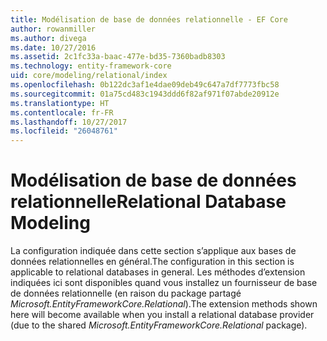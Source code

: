 ```yaml
---
title: Modélisation de base de données relationnelle - EF Core
author: rowanmiller
ms.author: divega
ms.date: 10/27/2016
ms.assetid: 2c1fc33a-baac-477e-bd35-7360badb8303
ms.technology: entity-framework-core
uid: core/modeling/relational/index
ms.openlocfilehash: 0b122dc3af1e4dae09deb49c647a7df7773fbc58
ms.sourcegitcommit: 01a75cd483c1943ddd6f82af971f07abde20912e
ms.translationtype: HT
ms.contentlocale: fr-FR
ms.lasthandoff: 10/27/2017
ms.locfileid: "26048761"
---
```

# <a name="relational-database-modeling"></a><span data-ttu-id="b51e5-102">Modélisation de base de données relationnelle</span><span class="sxs-lookup"><span data-stu-id="b51e5-102">Relational Database Modeling</span></span>

<span data-ttu-id="b51e5-103">La configuration indiquée dans cette section s’applique aux bases de données relationnelles en général.</span><span class="sxs-lookup"><span data-stu-id="b51e5-103">The configuration in this section is applicable to relational databases in general.</span></span> <span data-ttu-id="b51e5-104">Les méthodes d’extension indiquées ici sont disponibles quand vous installez un fournisseur de base de données relationnelle (en raison du package partagé *Microsoft.EntityFrameworkCore.Relational*).</span><span class="sxs-lookup"><span data-stu-id="b51e5-104">The extension methods shown here will become available when you install a relational database provider (due to the shared *Microsoft.EntityFrameworkCore.Relational* package).</span></span>
